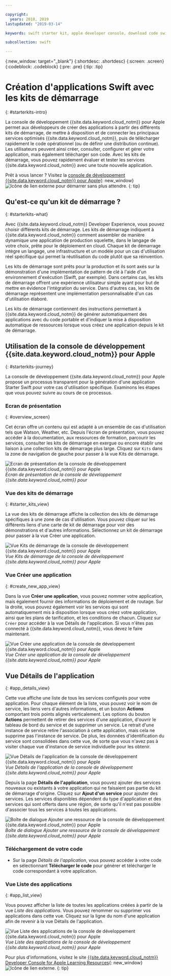 ```yaml
---

copyright:
  years: 2018, 2019
lastupdated: "2019-03-14"

keywords: swift starter kit, apple developer console, download code swift, app details swift, create swift app

subcollection: swift

---
```


{:new_window: target="_blank"}
{:shortdesc: .shortdesc}
{:screen: .screen}
{:codeblock: .codeblock}
{:pre: .pre}
{:tip: .tip}

# Création d'applications Swift avec les kits de démarrage
{: #starterkits-intro}

La console de développement {{site.data.keyword.cloud_notm}} pour Apple permet aux développeurs de créer des applications à partir des différents kits de démarrage, de mettre à disposition et de connecter les principaux services optimisés {{site.data.keyword.cloud_notm}}, puis de télécharger rapidement le code opérationnel (ou de définir une distribution continue). Les utilisateurs peuvent ainsi créer, consulter, configurer et gérer votre application, mais également télécharger son code. Avec les kits de démarrage, vous pouvez rapidement évaluer et tester les services {{site.data.keyword.cloud_notm}} avec une toute nouvelle application.

Prêt à vous lancer ? Visitez la [console de développement {{site.data.keyword.cloud_notm}} pour Apple](https://cloud.ibm.com/developer/appledevelopment/starter-kits){: new_window} ![Icône de lien externe](../../icons/launch-glyph.svg "Icône de lien externe") pour démarrer sans plus attendre.
{: tip}

## Qu'est-ce qu'un kit de démarrage ?
{: #starterkits-what}

Avec {{site.data.keyword.cloud_notm}} Developer Experience, vous pouvez choisir différents kits de démarrage. Les kits de démarrage indiquent à {{site.data.keyword.cloud_notm}} comment assembler de manière dynamique une application de production squelette, dans le langage de votre choix, prête pour le déploiement en cloud. Chaque kit de démarrage intègre un langage, une infrastructure et un modèle pour un cas d'utilisation réel spécifique qui permet la réutilisation du code plutôt que sa réinvention.

Les kits de démarrage sont prêts pour la production et ils sont axés sur la démonstration d'une implémentation de pattern de clé à l'aide d'un environnement d'exécution (Swift, par exemple). Dans certains cas, les kits de démarrage offrent une expérience utilisateur simple ayant pour but de mettre en évidence l'intégration du service. Dans d'autres cas, les kits de démarrage représentent une implémentation personnalisable d'un cas d'utilisation élaboré.

Les kits de démarrage contiennent des instructions permettant à {{site.data.keyword.cloud_notm}} de générer automatiquement des applications avec du code portable et d'indiquer la mise à disposition automatique de ressources lorsque vous créez une application depuis le kit de démarrage.

## Utilisation de la console de développement {{site.data.keyword.cloud_notm}} pour Apple
{: #starterkits-journey}

La console de développement {{site.data.keyword.cloud_notm}} pour Apple propose un processus transparent pour la génération d'une application Starter Swift pour votre cas d'utilisation spécifique. Examinons les étapes que vous pouvez suivre au cours de ce processus.

### Ecran de présentation
{: #overview_screen}

Cet écran offre un contenu qui est adapté à un ensemble de cas d'utilisation tels que Watson, Weather, etc. Depuis l'écran de présentation, vous pouvez accéder à la documentation, aux ressources de formation, parcourir les services, consulter les kits de démarrage en exergue ou encore établir une liaison à une collection kits de démarrage plus large. Cliquez sur `Kits` dans la zone de navigation de gauche pour passer à la vue Kits de démarrage.

![Ecran de présentation de la console de développement {{site.data.keyword.cloud_notm}} pour Apple](images/overview_screen.png "Ecran de présentation") <br> *Ecran de présentation de la console de développement {{site.data.keyword.cloud_notm}} pour*

### Vue des kits de démarrage
{: #starter_kits_view}

La vue des kits de démarrage affiche la collection des kits de démarrage spécifiques à une zone de cas d'utilisation. Vous pouvez cliquer sur les différents liens d'une carte de kit de démarrage pour voir des démonstrations et d'autres informations. Sélectionnez un kit de démarrage pour passer à la vue Créer une application.

![Vue Kits de démarrage de la console de développement {{site.data.keyword.cloud_notm}} pour Apple](images/starter_kits_screen.png "Vue Kits de démarrage") <br> *Vue Kits de démarrage de la console de développement {{site.data.keyword.cloud_notm}} pour Apple*

### Vue Créer une application
{: #create_new_app_view}

Dans la vue **Créer une application**, vous pouvez nommer votre application, mais également fournir des informations de déploiement et de routage. Sur la droite, vous pouvez également voir les services qui sont automatiquement mis à disposition lorsque vous créez votre application, ainsi que les plans de tarification, et les conditions de chacun. Cliquez sur `Créer` pour accéder à la vue Détails de l'application. Si vous n'êtes pas connecté à {{site.data.keyword.cloud_notm}}, vous devez le faire maintenant.

![Vue Créer une application de la console de développement {{site.data.keyword.cloud_notm}} pour Apple](images/create_new_project_screen.png "Vue Créer une application ") <br> *Vue Créer une application de la console de développement {{site.data.keyword.cloud_notm}} pour Apple*

## Vue Détails de l'application
{: #app_details_view}

Cette vue affiche une liste de tous les services configurés pour votre application. Pour chaque élément de la liste, vous pouvez voir le nom de service, les liens vers d'autres informations, et un bouton **Actions** comportant trois points alignés verticalement. Les options du bouton **Actions** permettent de retirer des services d'une application, d'ouvrir le tableau de bord du service et de supprimer un service. Le retrait d'une instance de service retire l'association à cette application, mais cela ne supprime pas l'instance de service. De plus, les données d'identification du service sont consolidées dans cette vue, de sorte que vous n'avez pas à visiter chaque vue d'instance de service individuelle pour les obtenir.

![Vue Détails de l'application de la console de développement {{site.data.keyword.cloud_notm}} pour Apple](images/project_details_screen.png "Vue Détails de l'application ") <br> *Vue Détails de l'application de la console de développement {{site.data.keyword.cloud_notm}} pour Apple*

Depuis la page **Détails de l'application**, vous pouvez ajouter des services nouveaux ou existants à votre application qui ne faisaient pas partie du kit de démarrage d'origine. Cliquez sur **Ajout d'un service** pour ajouter des services. Les services disponibles dépendent du type d'application et des services qui sont offerts dans une région, de sorte qu'il n'est pas possible d'associer tous les services à toutes les applications.

![Boîte de dialogue Ajouter une ressource de la console de développement {{site.data.keyword.cloud_notm}} pour Apple](images/add_resource_screen.png "Boîte de dialogue Ajouter une ressource") <br> *Boîte de dialogue Ajouter une ressource de la console de développement {{site.data.keyword.cloud_notm}} pour Apple*

### Téléchargement de votre code

* Sur la page _Détails de l'application_, vous pouvez accéder à votre code en sélectionnant **Télécharger le code** pour générer et télécharger le code correspondant à votre application.

### Vue Liste des applications
{: #app_list_view}

Vous pouvez afficher la liste de toutes les applications créées à partir de la vue _Liste des applications_. Vous pouvez renommer ou supprimer vos applications dans cette vue. Cliquez sur la ligne du nom d'une application afin de revenir à la vue Détails de l'application.

![Vue Liste des applications de la console de développement {{site.data.keyword.cloud_notm}} pour Apple](images/project_list_screen.png "Vue Liste des applications") <br> *Vue Liste des applications de la console de développement {{site.data.keyword.cloud_notm}} pour Apple*

Pour plus d'informations, visitez le site [{{site.data.keyword.cloud_notm}} Developer Console for Apple Learning Resources](https://cloud.ibm.com/developer/appledevelopment/learning-resources){: new_window} ![Icône de lien externe](../../icons/launch-glyph.svg "Icône de lien externe").
{: tip}
